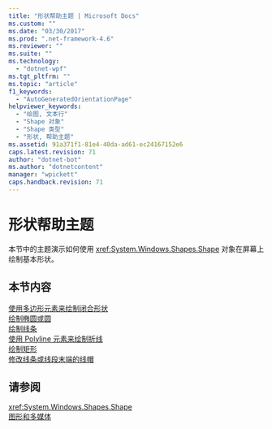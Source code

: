 ```yaml
---
title: "形状帮助主题 | Microsoft Docs"
ms.custom: ""
ms.date: "03/30/2017"
ms.prod: ".net-framework-4.6"
ms.reviewer: ""
ms.suite: ""
ms.technology: 
  - "dotnet-wpf"
ms.tgt_pltfrm: ""
ms.topic: "article"
f1_keywords: 
  - "AutoGeneratedOrientationPage"
helpviewer_keywords: 
  - "绘图, 文本行"
  - "Shape 对象"
  - "Shape 类型"
  - "形状, 帮助主题"
ms.assetid: 91a371f1-81e4-40da-ad61-ec24167152e6
caps.latest.revision: 71
author: "dotnet-bot"
ms.author: "dotnetcontent"
manager: "wpickett"
caps.handback.revision: 71
---
```

# 形状帮助主题
本节中的主题演示如何使用 <xref:System.Windows.Shapes.Shape> 对象在屏幕上绘制基本形状。  
  
## 本节内容  
 [使用多边形元素来绘制闭合形状](../../../../docs/framework/wpf/graphics-multimedia/how-to-draw-a-closed-shape-by-using-the-polygon-element.md)  
 [绘制椭圆或圆](../../../../docs/framework/wpf/graphics-multimedia/how-to-draw-an-ellipse-or-a-circle.md)  
 [绘制线条](../../../../docs/framework/wpf/graphics-multimedia/how-to-draw-a-line.md)  
 [使用 Polyline 元素来绘制折线](../../../../docs/framework/wpf/graphics-multimedia/how-to-draw-a-polyline-by-using-the-polyline-element.md)  
 [绘制矩形](../../../../docs/framework/wpf/graphics-multimedia/how-to-draw-a-rectangle.md)  
 [修改线条或线段末端的线帽](../../../../docs/framework/wpf/graphics-multimedia/how-to-modify-the-cap-at-the-end-of-a-line-or-segment.md)  
  
## 请参阅  
 <xref:System.Windows.Shapes.Shape>   
 [图形和多媒体](../../../../docs/framework/wpf/graphics-multimedia/index.md)